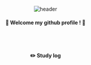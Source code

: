 <div align="center"> 

![header](https://capsule-render.vercel.app/api?type=Cylinder&color=f4d3d8&height=150&section=header&text=SOHYEUN&fontColor=ffffff&fontSize=70&animation=fadeIn&fontAlignY=55)
  
####  💮 Welcome my github profile ! 💮

  
 <br/>
 <br/>
  
 
#### :pencil2: Study log
 
  <br/>
